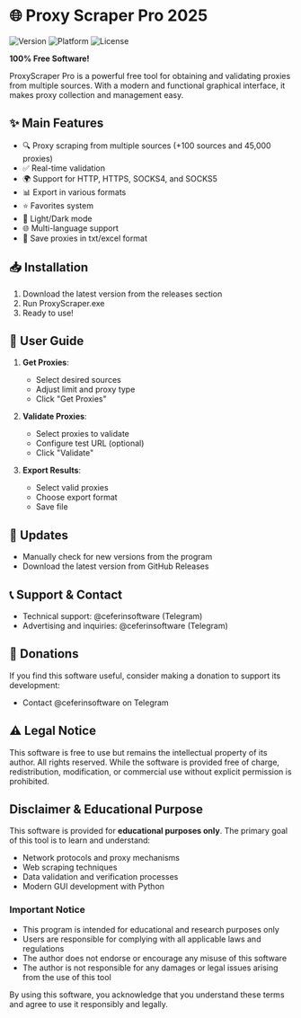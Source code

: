 # 🌐 Proxy Scraper Pro 2025

![Version](https://img.shields.io/badge/version-1.3.1-blue.svg)
![Platform](https://img.shields.io/badge/platform-Windows-lightgrey.svg)
![License](https://img.shields.io/badge/license-Proprietary%20Freeware-orange.svg)

**100% Free Software!**

ProxyScraper Pro is a powerful free tool for obtaining and validating proxies from multiple sources. With a modern and functional graphical interface, it makes proxy collection and management easy.

## ✨ Main Features

- 🔍 Proxy scraping from multiple sources (+100 sources and 45,000 proxies)
- ✅ Real-time validation
- 🌍 Support for HTTP, HTTPS, SOCKS4, and SOCKS5
- 📊 Export in various formats
- ⭐ Favorites system
- 🌈 Light/Dark mode
- 🌐 Multi-language support
- 💾 Save proxies in txt/excel format

## 📥 Installation

1. Download the latest version from the releases section
2. Run ProxyScraper.exe
3. Ready to use!

## 📖 User Guide

1. **Get Proxies**:
   - Select desired sources
   - Adjust limit and proxy type
   - Click "Get Proxies"

2. **Validate Proxies**:
   - Select proxies to validate
   - Configure test URL (optional)
   - Click "Validate"

3. **Export Results**:
   - Select valid proxies
   - Choose export format
   - Save file

## 🔄 Updates

- Manually check for new versions from the program
- Download the latest version from GitHub Releases

## 📞 Support & Contact

- Technical support: @ceferinsoftware (Telegram)
- Advertising and inquiries: @ceferinsoftware (Telegram)

## 💝 Donations

If you find this software useful, consider making a donation to support its development:
- Contact @ceferinsoftware on Telegram

## ⚠️ Legal Notice

This software is free to use but remains the intellectual property of its author. All rights reserved. While the software is provided free of charge, redistribution, modification, or commercial use without explicit permission is prohibited. 

## Disclaimer & Educational Purpose

This software is provided for **educational purposes only**. The primary goal of this tool is to learn and understand:
- Network protocols and proxy mechanisms
- Web scraping techniques
- Data validation and verification processes
- Modern GUI development with Python

### Important Notice
- This program is intended for educational and research purposes only
- Users are responsible for complying with all applicable laws and regulations
- The author does not endorse or encourage any misuse of this software
- The author is not responsible for any damages or legal issues arising from the use of this tool

By using this software, you acknowledge that you understand these terms and agree to use it responsibly and legally. 
